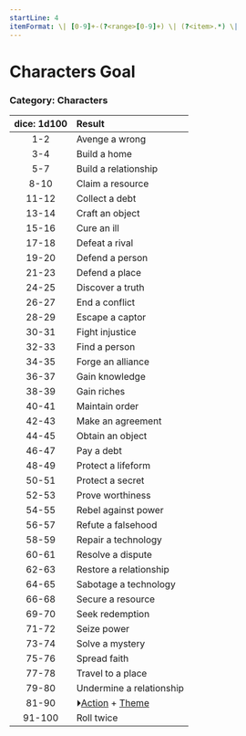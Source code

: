 ```yaml
---
startLine: 4
itemFormat: \| [0-9]+-(?<range>[0-9]+) \| (?<item>.*) \|
---
```

# Characters Goal
### Category: Characters

| dice: 1d100 | Result |
|:----:|:-------|
| 1-2 | Avenge a wrong |
| 3-4 | Build a home |
| 5-7 | Build a relationship |
| 8-10 | Claim a resource |
| 11-12 | Collect a debt |
| 13-14 | Craft an object |
| 15-16 | Cure an ill |
| 17-18 | Defeat a rival |
| 19-20 | Defend a person |
| 21-23 | Defend a place |
| 24-25 | Discover a truth |
| 26-27 | End a conflict |
| 28-29 | Escape a captor |
| 30-31 | Fight injustice |
| 32-33 | Find a person |
| 34-35 | Forge an alliance |
| 36-37 | Gain knowledge |
| 38-39 | Gain riches |
| 40-41 | Maintain order |
| 42-43 | Make an agreement |
| 44-45 | Obtain an object |
| 46-47 | Pay a debt |
| 48-49 | Protect a lifeform |
| 50-51 | Protect a secret |
| 52-53 | Prove worthiness |
| 54-55 | Rebel against power |
| 56-57 | Refute a falsehood |
| 58-59 | Repair a technology |
| 60-61 | Resolve a dispute |
| 62-63 | Restore a relationship |
| 64-65 | Sabotage a technology |
| 66-68 | Secure a resource |
| 69-70 | Seek redemption |
| 71-72 | Seize power |
| 73-74 | Solve a mystery |
| 75-76 | Spread faith |
| 77-78 | Travel to a place |
| 79-80 | Undermine a relationship |
| 81-90 | ⏵[Action](Core_Action.md) + [Theme](Core_Theme.md) |
| 91-100 | Roll twice |